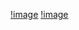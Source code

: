 [!image](../assignments/Activity/activityscreenshot.jpg)
[!image](../assignments/Activity/Screenshot%202022-07-28%20215405.jpg)
